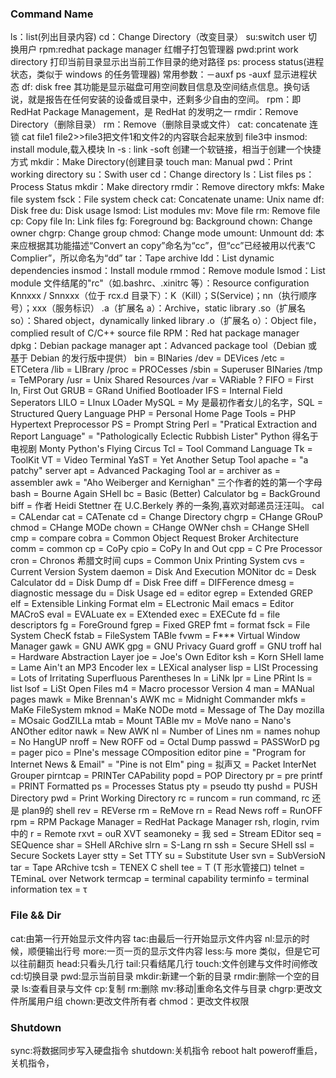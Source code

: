 ### Command Name
ls：list(列出目录内容)
cd：Change Directory（改变目录）
su:switch user 切换用户
rpm:redhat package manager 红帽子打包管理器
pwd:print work directory 打印当前目录显示出当前工作目录的绝对路径
ps: process status(进程状态，类似于 windows 的任务管理器)
常用参数：－auxf
ps -auxf 显示进程状态
df: disk free 其功能是显示磁盘可用空间数目信息及空间结点信息。换句话说，就是报告在任何安装的设备或目录中，还剩多少自由的空间。
rpm：即 RedHat Package Management，是 RedHat 的发明之一
rmdir：Remove Directory（删除目录）
rm：Remove（删除目录或文件）
cat: concatenate 连锁 cat file1 file2>>file3把文件1和文件2的内容联合起来放到 file3中
insmod: install module,载入模块
ln -s : link -soft 创建一个软链接，相当于创建一个快捷方式
mkdir：Make Directory(创建目录
touch
man: Manual
pwd：Print working directory
su：Swith user
cd：Change directory
ls：List files
ps：Process Status
mkdir：Make directory
rmdir：Remove directory
mkfs: Make file system
fsck：File system check
cat: Concatenate
uname: Unix name
df: Disk free
du: Disk usage
lsmod: List modules
mv: Move file
rm: Remove file
cp: Copy file
ln: Link files
fg: Foreground
bg: Background
chown: Change owner
chgrp: Change group
chmod: Change mode
umount: Unmount
dd: 本来应根据其功能描述“Convert an copy”命名为“cc”，但“cc”已经被用以代表“C Complier”，所以命名为“dd”
tar：Tape archive
ldd：List dynamic dependencies
insmod：Install module
rmmod：Remove module
lsmod：List module
文件结尾的"rc"（如.bashrc、.xinitrc 等）：Resource configuration
Knnxxx / Snnxxx（位于 rcx.d 目录下）：K（Kill）；S(Service)；nn（执行顺序号）；xxx（服务标识）
.a（扩展名 a）：Archive，static library
.so（扩展名 so）：Shared object，dynamically linked library
.o（扩展名 o）：Object file，complied result of C/C++ source file
RPM：Red hat package manager
dpkg：Debian package manager
apt：Advanced package tool（Debian 或基于 Debian 的发行版中提供）
bin = BINaries
/dev = DEVices
/etc = ETCetera
/lib = LIBrary
/proc = PROCesses
/sbin = Superuser BINaries
/tmp = TeMPorary
/usr = Unix Shared Resources
/var = VARiable ?
FIFO = First In, First Out
GRUB = GRand Unified Bootloader
IFS = Internal Field Seperators
LILO = LInux LOader
MySQL = My 是最初作者女儿的名字，SQL = Structured Query Language
PHP = Personal Home Page Tools = PHP Hypertext Preprocessor
PS = Prompt String
Perl = "Pratical Extraction and Report Language" = "Pathologically Eclectic Rubbish Lister"
Python 得名于电视剧 Monty Python's Flying Circus
Tcl = Tool Command Language
Tk = ToolKit
VT = Video Terminal
YaST = Yet Another Setup Tool
apache = "a patchy" server
apt = Advanced Packaging Tool
ar = archiver
as = assembler
awk = "Aho Weiberger and Kernighan" 三个作者的姓的第一个字母
bash = Bourne Again SHell
bc = Basic (Better) Calculator
bg = BackGround
biff = 作者 Heidi Stettner 在 U.C.Berkely 养的一条狗,喜欢对邮递员汪汪叫。
cal = CALendar
cat = CATenate
cd = Change Directory
chgrp = CHange GRouP
chmod = CHange MODe
chown = CHange OWNer
chsh = CHange SHell
cmp = compare
cobra = Common Object Request Broker Architecture
comm = common
cp = CoPy
cpio = CoPy In and Out
cpp = C Pre Processor
cron = Chronos 希腊文时间
cups = Common Unix Printing System
cvs = Current Version System
daemon = Disk And Execution MONitor
dc = Desk Calculator
dd = Disk Dump
df = Disk Free
diff = DIFFerence
dmesg = diagnostic message
du = Disk Usage
ed = editor
egrep = Extended GREP
elf = Extensible Linking Format
elm = ELectronic Mail
emacs = Editor MACroS
eval = EVALuate
ex = EXtended
exec = EXECute
fd = file descriptors
fg = ForeGround
fgrep = Fixed GREP
fmt = format
fsck = File System ChecK
fstab = FileSystem TABle
fvwm = F*** Virtual Window Manager
gawk = GNU AWK
gpg = GNU Privacy Guard
groff = GNU troff
hal = Hardware Abstraction Layer
joe = Joe's Own Editor
ksh = Korn SHell
lame = Lame Ain't an MP3 Encoder
lex = LEXical analyser
lisp = LISt Processing = Lots of Irritating Superfluous Parentheses
ln = LiNk
lpr = Line PRint
ls = list
lsof = LiSt Open Files
m4 = Macro processor Version 4
man = MANual pages
mawk = Mike Brennan's AWK
mc = Midnight Commander
mkfs = MaKe FileSystem
mknod = MaKe NODe
motd = Message of The Day
mozilla = MOsaic GodZILLa
mtab = Mount TABle
mv = MoVe
nano = Nano's ANOther editor
nawk = New AWK
nl = Number of Lines
nm = names
nohup = No HangUP
nroff = New ROFF
od = Octal Dump
passwd = PASSWorD
pg = pager
pico = PIne's message COmposition editor
pine = "Program for Internet News & Email" = "Pine is not Elm"
ping = 拟声又 = Packet InterNet Grouper
pirntcap = PRINTer CAPability
popd = POP Directory
pr = pre
printf = PRINT Formatted
ps = Processes Status
pty = pseudo tty
pushd = PUSH Directory
pwd = Print Working Directory
rc = runcom = run command, rc 还是 plan9的 shell
rev = REVerse
rm = ReMove
rn = Read News
roff = RunOFF
rpm = RPM Package Manager = RedHat Package Manager
rsh, rlogin, rvim 中的 r = Remote
rxvt = ouR XVT
seamoneky = 我
sed = Stream EDitor
seq = SEQuence
shar = SHell ARchive
slrn = S-Lang rn
ssh = Secure SHell
ssl = Secure Sockets Layer
stty = Set TTY
su = Substitute User
svn = SubVersioN
tar = Tape ARchive
tcsh = TENEX C shell
tee = T (T 形水管接口)
telnet = TEminaL over Network
termcap = terminal capability
terminfo = terminal information
tex = τ

### File && Dir
cat:由第一行开始显示文件内容
tac:由最后一行开始显示文件内容
nl:显示的时候，顺便输出行号
more:一页一页的显示文件内容
less:与 more 类似，但是它可以往前翻页
head:只看头几行
tail:只看结尾几行
touch:文件创建与文件时间修改
cd:切换目录
pwd:显示当前目录
mkdir:新建一个新的目录
rmdir:删除一个空的目录
ls:查看目录与文件
cp:复制
rm:删除
mv:移动|重命名文件与目录
chgrp:更改文件所属用户组
chown:更改文件所有者
chmod：更改文件权限

### Shutdown
sync:将数据同步写入硬盘指令 
shutdown:关机指令 
reboot halt poweroff重启，关机指令，
